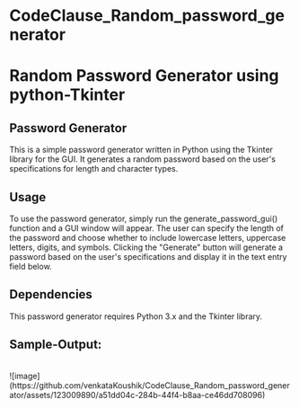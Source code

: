 # CodeClause_Random_password_generator
<h1>Random Password Generator using python-Tkinter</h1>

<h2>Password Generator</h2>
This is a simple password generator written in Python using the Tkinter library for the GUI. It generates a random password based on the user's specifications for length and character types.

<h2>Usage</h2>
To use the password generator, simply run the generate_password_gui() function and a GUI window will appear. The user can specify the length of the password and choose whether to include lowercase letters, uppercase letters, digits, and symbols. Clicking the "Generate" button will generate a password based on the user's specifications and display it in the text entry field below.

<h2>Dependencies</h2>
This password generator requires Python 3.x and the Tkinter library.

<h2>Sample-Output:</h2>
<br>
![image](https://github.com/venkataKoushik/CodeClause_Random_password_generator/assets/123009890/a51dd04c-284b-44f4-b8aa-ce46dd708096)



